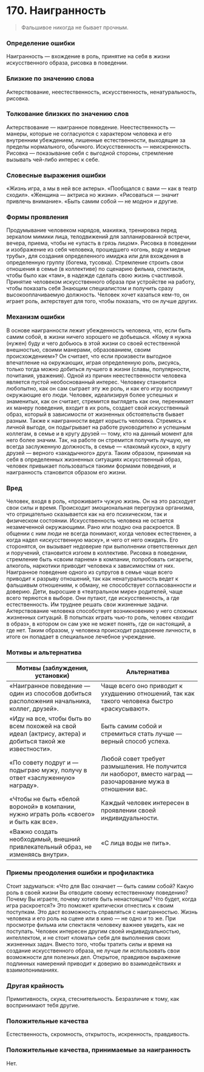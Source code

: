 # 170. Наигранность

> Фальшивое никогда не бывает прочным.

### Определение ошибки
Наигранность — вхождение в роль, принятие на себя в жизни искусственного образа, рисовка в поведении.

### Близкие по значению слова
Актерствование, неестественность, искусственность, ненатуральность, рисовка.

### Толкование близких по значению слов
Актерствование — наигранное поведение.
Неестественность — манеры, которые не согласуются с характером человека и его внутренним убеждением, лишенные естественности, выходящие за пределы нормального, обычного.
Искусственность — неискренность.
Рисовка — показывание себя с выгодной стороны, стремление вызывать чей-либо интерес к себе.

### Словесные выражения ошибки
«Жизнь игра, а мы в ней все актеры».
«Пообщался с вами — как в театр сходил».
«Женщина — актриса но жизни».
«Рисоваться — значит привлечь внимание».
«Быть самим собой — не модно» и другие.

### Формы проявления
Продумывание человеком нарядов, макияжа, тренировка перед зеркалом мимики лица, телодвижений для запланированной встречи, вечера, приема, чтобы не «упасть в грязь лицом».
Рисовка в поведении и изображение из себя человека, прошедшего «огонь, воду и медные трубы», для создания определенного имиджа или для вхождения в определенную группу (богема, тусовка).
Стремление строить свои отношения в семье (в коллективе) по сценарию фильма, спектакля, чтобы было как «там», в надежде сделать свою жизнь счастливой.
Принятие человеком искусственного образа при устройстве на работу, чтобы показать себя
Знающим специалистом и получить сразу высокооплачиваемую должность.
Человек хочет казаться кем-то, он играет роль, актерствует для того, чтобы показать, что он лучше других.

### Механизм ошибки
В основе наигранности лежит убежденность человека, что, если быть самим собой, в жизни ничего хорошего не добьешься. «Кому я нужна (нужен) буду и чего добьюсь в этой жизни со своей естественной внешностью, своими манерами, образованием, своим происхождением»? Он считает, что если произвести выгодное впечатление на окружающих, играя определенную роль, рисуясь, только тогда можно добиться лучшего в жизни (славы, популярности, почитания, уважения).
Одной из причин неестественности человека является пустой необоснованный интерес. Человеку становится любопытно, как он сам сыграет эту же роль, и как его игру воспримут окружающие его люди.
Человек, идеализируя более успешных и знаменитых, как он считает, стремится выглядеть как они, перенимает их манеру поведения, входит в их роль, создает свой искусственный образ, который в зависимости от жизненных обстоятельств бывает разным.
Также к наигранности ведет корысть человека. Стремясь к личной выгоде, он подыгрывает на работе руководителю и успешным коллегам, в семье и в кругу друзей — тому, кто на данный момент для него более значим. Так, на работе он стремится получить лучшую, не всегда заслуженную должность, в семье — «лакомый кусок», в кругу друзей — верного «закадычного» друга.
Таким образом, принимая на себя в определенных жизненных ситуациях искусственный образ, человек привыкает пользоваться такими формами поведения, и наигранность становится образом его жизни.

### Вред
Человек, входя в роль, «проживает» чужую жизнь. Он на это расходует свои силы и время. Происходит эмоциональная перегрузка организма, что отрицательно сказывается как на его психическом, так и физическом состоянии.
Искусственность человека не остается незамеченной окружающими. Рано или поздно она раскроется. В общении с ним люди не всегда понимают, когда человек естественен, а когда надел «искусственную маску», и чего от него ожидать. Его сторонятся, он вызывает недоверие при выполнении ответственных дел и поручений, становится изгоем в коллективе.
Рисовка в поведении, стремление быть «своим парнем» в компании, попробовать сигареты, алкоголь, наркотики приводит человека к зависимостям от них.
Наигранное поведение одного из супругов в семье чаще всего приводит к разрыву отношений, так как ненатуральность ведет к фальшивым отношениям, к обману, не способствует согласованности и доверию.
Дети, выросшие в «театральном мире» родителей, чаще всего теряются в выборе. Они путают, где искусственность, а где естественность. Им труднее решать свои жизненные задачи.
Актерствование человека способствует возникновению у него сложных жизненных ситуаций. В попытках играть чью-то роль, человек «входит в образ», в котором он сам уже не может понять, где он настоящий, а где нет. Таким образом, у человека происходит раздвоение личности, в итоге он попадает в специальное лечебное учреждение.

### Мотивы и альтернатива
Мотивы (заблуждения, установки) | Альтернатива
---|---
«Наигранное поведение — один из способов добиться расположения начальника, коллег, друзей».	| Чаще всего оно приводит к ухудшению отношений, так как такого человека быстро «раскусывают».
«Иду на все, чтобы быть во всем похожей на свой идеал (актрису, актера) и добиться такой же известности».	| Быть самим собой и стремиться стать лучше — верный способ успеха.
«По совету подруг и — подыграю мужу, получу в ответ «заслуженную» награду».	| Любой совет требует размышления. Не получится ли наоборот, вместо наград — разочарование мужа в отношении вас.
«Чтобы не быть «белой вороной» в компании, нужно играть роль «своего» и быть как все».	| Каждый человек интересен в проявлении своей индивидуальности.
«Важно создать необходимый, внешний привлекательный образ, не изменяясь внутри».	| «С лица воды не пить».

### Приемы преодоления ошибки и профилактика
Стоит задуматься:
«Что для Вас означает — быть самим собой?
Какую роль в своей жизни Вы отводите своему естественному поведению?
Почему Вы играете, почему хотите быть ненастоящим?
Что будет, когда игра раскроется?» Это поможет критически отнестись к своим поступкам. Это даст возможность справляться с наигранностью.
Жизнь человека и его роль на сцене или в кино — не одно и то же. При просмотре фильма или спектакля человеку важнее увидеть, как не поступать.
Человек интересен другим своей индивидуальностью, интеллектом, и не стоит «ломать» себя для выполнения своих жизненных задач.
Вместо того, чтобы тратить силы и время на создание искусственного образа, не лучше ли использовать свои возможности для полезных дел.
Открытое, правдивое выражение подлинных намерений приводит к доверию во взаимодействиях и взаимопониманиях.

### Другая крайность 
Примитивность, скука, стеснительность. Безразличие к тому, как воспринимают тебя другие.

### Положительные качества 
Естественность, скромность, открытость, искренность, правдивость.

### Положительные качества, принимаемые за наигранность 
Нет.